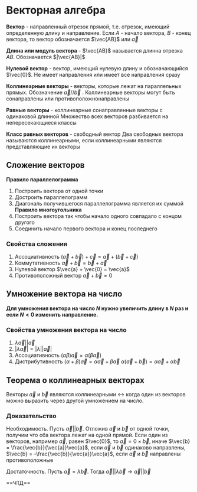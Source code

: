 # Векторная алгебра

**Вектор** - направленный отрезок прямой, т.е. отрезок, имеющий определенную длину и направление. Если $A$ - начало вектора, $B$ - конец вектора, то вектор обозначается $\vec{AB}$ или $\vec{a}$

**Длина или модуль вектора** - $\vec{AB}$ называется длинна отрезка $AB$. Обозначается $|\vec{AB}|$

**Нулевой вектор** - вектор, имеющий нулевую длину и обозначающийся $\vec{0}$. Не имеет направления или имеет все направления сразу 

**Коллинеарные векторы** - векторы, которые лежат на параллельных прямых. Обозначение $\vec{a} // \vec{b}$ . Коллинеарные векторы могут быть сонаправлены или противоположнонаправлены

**Равные векторы** - коллинеарные сонаправленные векторы с одинаковой длинной
	Множество всех векторов разбивается на непересекающиеся классы

**Класс равных векторов** - свободный вектор
	Два свободных вектора называются коллинеарными, если коллинеарными являются представляющие их векторы

## Сложение векторов
**Правило параллелограмма**
1) Построить вектора от одной точки
2) Достроить параллелограмм
3) Диагональ получившегося параллелограмма является их суммой
**Правило многоугольника**
1) Построить вектора так чтобы начало одного совпадало с концом другого
2) Соединить начало первого вектора и конец последнего
### Свойства сложения
1) Ассоциативность
   $(\vec{a}+\vec{b})+\vec{c} = \vec{a} + (\vec{b} + \vec{c})$ 
2) Коммутативность
   $\vec{a} + \vec{b} = \vec{b} + \vec{a}$
3) Нулевой вектор
   $\vec{a} + \vec{0} = \vec{a}$
4) Противоположный вектор
   $\vec{a} + \vec{b} = 0$
## Умножение вектора на число
**Для умножения вектора на число $N$ нужно увеличить длину в $N$ раз и если $N<0$ изменить направление.**
### Свойства умножения вектора на число
1) $\lambda \vec{a} || \vec{a}$
2) $|\lambda\vec{a}| = |\lambda||\vec{a}|$
3) Ассоциативность
   $(\alpha\beta)\vec{a} = \alpha(\beta\vec{a})$
4) Дистрибутивность
   $(\alpha + \beta)\vec{a} = \alpha\vec{a} + \beta\vec{a}$
   $\alpha(\vec{a}+\vec{b}) = \alpha\vec{a} + \alpha\vec{b}$
## Теорема о коллинеарных векторах
Векторы $\vec{a}$ и $\vec{b}$ являются коллинеарными $\leftrightarrow$ когда один из векторов можно выразить через другой умножением на число.

### Доказательство
Необходимость. Пусть $\vec{a}||\vec{b}$. Отложив $\vec{a}$ и $\vec{b}$ от одной точки, получим что оба вектора лежат на одной прямой. Если один из векторов, например $\vec{a}$, равен $\vec{0}$, то $\vec{a} = 0 \times \vec{b}$, иначе $\vec{b} = \frac{\vec{b}}{\vec{a}}\vec{a}$, если $\vec{a}$ и $\vec{b}$ одинаково направлены,  $\vec{b} = -\frac{\vec{b}}{\vec{a}}\vec{a}$, если $\vec{a}$ и $\vec{b}$ направлены противоположные

Достаточность. Пусть $\vec{a} = \lambda\vec{b}$. Тогда $\vec{a}||\lambda\vec{b} \to \vec{a}||\vec{b}$

==ЧТД==
